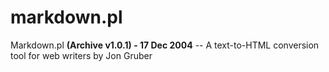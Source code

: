 # markdown.pl
Markdown.pl **(Archive v1.0.1) - 17 Dec 2004** -- A text-to-HTML conversion tool for web writers by Jon Gruber
